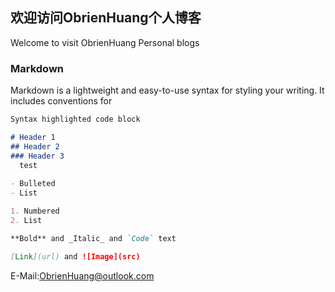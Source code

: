## 欢迎访问ObrienHuang个人博客
Welcome to visit ObrienHuang Personal blogs

### Markdown

Markdown is a lightweight and easy-to-use syntax for styling your writing. It includes conventions for

```markdown
Syntax highlighted code block

# Header 1
## Header 2
### Header 3
  test
  
- Bulleted
- List

1. Numbered
2. List

**Bold** and _Italic_ and `Code` text

[Link](url) and ![Image](src)
```

E-Mail:[ObrienHuang@outlook.com](ObrienHuang@outlook.com)
